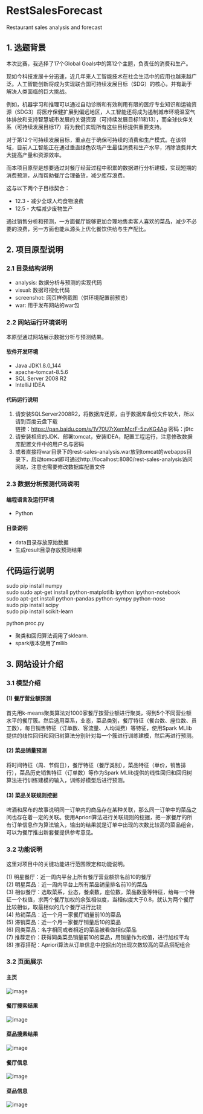 # RestSalesForecast

Restaurant sales analysis and forecast

## 1. 选题背景

本次比赛，我选择了17个Global Goals中的第12个主题，负责任的消费和生产。

现如今科技发展十分迅速，近几年来人工智能技术在社会生活中的应用也越来越广泛。人工智能创新将成为实现联合国可持续发展目标（SDG）的核心，并有助于解决人类面临的巨大挑战。

例如，机器学习和推理可以通过自动诊断和有效利用有限的医疗专业知识和运输资源（SDG3）将医疗保健扩展到偏远地区，人工智能还将成为遏制城市环境温室气体排放和支持智慧城市发展的关键资源（可持续发展目标11和13），而全球伙伴关系（可持续发展目标17）将为我们实现所有这些目标提供重要支持。

对于第12个可持续发展目标，重点在于确保可持续的消费和生产模式。在该领域，目前人工智能正在通过垂直绿色农场产生最佳消费和生产水平，消除浪费并大大提高产量和资源效率。

而本项目原型是想要通过对餐厅经营过程中积累的数据进行分析建模，实现短期的消费预测，从而帮助餐厅合理备货，减少库存浪费。

这与以下两个子目标契合：  
- 12.3 - 减少全球人均食物浪费  
- 12.5 - 大幅减少废物生产  

通过销售分析和预测，一方面餐厅能够更加合理地售卖客人喜欢的菜品，减少不必要的浪费，另一方面也能从源头上优化餐饮供给与生产配比。

## 2. 项目原型说明

### 2.1 目录结构说明

- analysis: 数据分析与预测的实现代码
- visual: 数据可视化代码
- screenshot: 网页样例截图（供环境配置前预览）
- war: 用于发布网站的war包

### 2.2 网站运行环境说明

本原型通过网站展示数据分析与预测结果。

#### 软件开发环境

- Java JDK1.8.0_144
- apache-tomcat-8.5.6  
- SQL Server 2008 R2  
- IntelliJ IDEA  

#### 代码运行说明  

1. 请安装SQLServer2008R2，将数据库还原，由于数据库备份文件较大，所以请到百度云盘下载  
  链接：https://pan.baidu.com/s/1V70U7rXemMcrF-5zvKG4Ag 密码：j9tc
2. 请安装相应的JDK、部署tomcat，安装IDEA，配置工程运行，注意修改数据库配置文件中的用户名与密码  
3. 或者直接将war目录下的rest-sales-analysis.war放到tomcat的webapps目录下，启动tomcat即可通过http://localhost:8080/rest-sales-analysis访问网站，注意也需要修改数据库配置文件  


### 2.3 数据分析预测代码说明

#### 编程语言及运行环境  

- Python  

#### 目录说明  

- data目录存放原始数据
- 生成result目录存放预测结果

## 代码运行说明
sudo pip install numpy  
sudo sudo apt-get install python-matplotlib ipython ipython-notebook  
sudo apt-get install python-pandas python-sympy python-nose  
sudo pip install scipy  
sudo pip install scikit-learn 

python proc.py  

- 聚类和回归算法调用了sklearn.  
- spark版本使用了mllib

## 3. 网站设计介绍

### 3.1 模型介绍

#### (1) 餐厅营业额预测
首先用k-means聚类算法对1000家餐厅按营业额进行聚类，得到5个不同营业额水平的餐厅簇。然后选用菜系，业态，菜品类别，餐厅特征（餐台数、座位数、员工数），每日销售特征（订单数、客流量、人均消费）等特征，使用Spark MLlib提供的线性回归和回归树算法分别针对每一个簇进行训练建模，然后再进行预测。

#### (2) 菜品销量预测
将时间特征（周、节假日），餐厅特征（餐厅类别），菜品特征（单价，销售排行），菜品历史销售特征（订单数）等作为Spark MLlib提供的线性回归和回归树算法进行训练建模的输入，训练好模型后进行预测。

#### (3) 菜品关联规则挖掘
啤酒和尿布的故事说明同一订单内的商品存在某种关联，那么同一订单中的菜品之间也存在着一定的关联。使用Apriori算法进行关联规则的挖掘，把一家餐厅的所有订单信息作为算法输入，输出的结果就是订单中出现的次数比较高的菜品组合，可以为餐厅推出新套餐提供参考意见。

### 3.2 功能说明

这里对项目中的关键功能进行范围限定和功能说明。


(1) 明星餐厅：近一周内平台上所有餐厅营业额排名前10的餐厅  
(2) 明星菜品：近一周内平台上所有菜品销量排名前10的菜品  
(3) 相似餐厅：选取菜系，业态，餐桌数，座位数，菜品数量等特征，给每一个特征一个权值，求两个餐厅加权的余弦相似度，当相似度大于0.8，就认为两个餐厅比较相似，取最相似的几个餐厅进行比较  
(4) 热销菜品：近一个月一家餐厅销量前10的菜品  
(5) 滞销菜品：近一个月一家餐厅销量后10的菜品  
(6) 同类菜品：名字相同或者相近的菜品被看做相似菜品  
(7) 推荐定价：获得同类菜品销量前10的菜品，用销量作为权值，进行加权平均  
(8) 推荐搭配：Apriori算法从订单信息中挖掘出的出现次数较高的菜品搭配组合  


### 3.2 页面展示

#### 主页
![image](./screenshot/Home.png)

#### 餐厅搜索结果
![image](./screenshot/SearchHotelResults.png)

#### 菜品搜素结果
![image](./screenshot/SearchFoodResults.png)

#### 餐厅信息
![image](./screenshot/Hotel_Info.png)

#### 菜品信息
![image](./screenshot/Food_Info.png)
